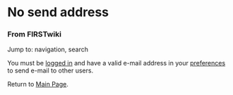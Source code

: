 # No send address

### From FIRSTwiki

Jump to: navigation, search

You must be [logged in](Special:Userlogin "Special:Userlogin" ) and
have a valid e-mail address in your
[preferences](Special:Preferences "Special:Preferences" ) to send
e-mail to other users.

Return to [Main Page](Main_Page "Main Page" ).

